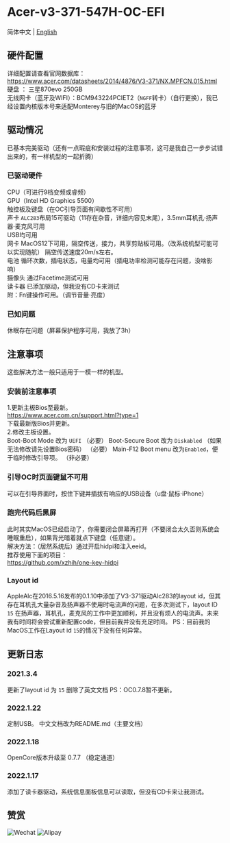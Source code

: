 # Acer-v3-371-547H-OC-EFI
简体中文 | [English](./README-en.md)<br>
##  硬件配置
详细配置请查看官网数据库：https://www.acer.com/datasheets/2014/4876/V3-371/NX.MPFCN.015.html<br>
硬盘 ： 三星870evo 250GB <br>
无线网卡（蓝牙及WIFI）：BCM943224PCIET2（`NGFF`转卡）（自行更换），我已经设置内核版本号来适配Monterey与旧的MacOS的蓝牙<br>
## 驱动情况
已基本完美驱动（还有一点瑕疵和安装过程的注意事项，这可是我自己一步步试错出来的，有一样机型的一起折腾）
### 已驱动硬件
CPU（可进行9档变频或睿频）<br>
GPU（Intel HD Graphics 5500）<br>
触控板及键盘（在OC引导页面有间歇性不可用）<br>
声卡 `ALC283`布局15可驱动（11存在杂音，详细内容见末尾），3.5mm耳机孔·扬声器·麦克风可用<br>
USB均可用<br>
网卡 MacOS12下可用，隔空传送，接力，共享剪贴板可用。（改系统机型可能可以实现随航） 隔空传送速度20m/s左右。<br>
电池 循环次数，插电状态，电量均可用（插电功率检测可能存在问题，没啥影响）<br>
摄像头 通过Facetime测试可用<br>
读卡器 已添加驱动，但我没有CD卡来测试<br>
附：Fn键操作可用。（调节音量·亮度）
### 已知问题
休眠存在问题（屏幕保护程序可用，我放了3h）
## 注意事项
这些解决方法一般只适用于一模一样的机型。
### 安装前注意事项
1.更新主板Bios至最新。<br>
https://www.acer.com.cn/support.html?type=1 <br>
下载最新版Bios并更新。<br>
2.修改主板设置。<br>
Boot-Boot Mode 改为 `UEFI` （必要）
Boot-Secure Boot 改为 `Diskabled` （如果无法修改请先设置Bios密码） （必要）
Main-F12 Boot menu 改为`Enabled`，便于临时修改引导项。 （非必要）
### 引导OC时页面键鼠不可用
可以在引导界面时，按住下键并插拔有响应的USB设备（u盘·鼠标·iPhone）
### 跑完代码后黑屏
此时其实MacOS已经启动了，你需要闭合屏幕再打开（不要闭合太久否则系统会睡眠重启），如果背光暗着就点下键盘（任意键）。<br>
解决方法：（居然系统后）通过开启hidpi和注入eeid。<br>
推荐使用下面的项目：<br>
https://github.com/xzhih/one-key-hidpi
### Layout id
AppleAlc在2016.5.16发布的0.1.10中添加了V3-371驱动Alc283的layout id，但其存在耳机孔大量杂音及扬声器不使用时电流声的问题，在多次测试下，layout ID `15` 在扬声器，耳机孔，麦克风的工作中更加顺利，并且没有烦人的电流声。未来我有时间将会尝试重新配置code，但目前我并没有充足时间。
PS：目前我的MacOS工作在Layout id `15`的情况下没有任何异常。
## 更新日志
### 2021.3.4
更新了layout id 为 `15`
删除了英文文档
PS：OC0.7.8暂不更新。
### 2022.1.22
定制USB。
中文文档改为README.md（主要文档）
### 2022.1.18
OpenCore版本升级至 0.7.7 （稳定通道）
### 2022.1.17
添加了读卡器驱动，系统信息面板信息可以读取，但没有CD卡来让我测试。

## 赞赏

![Wechat](https://user-images.githubusercontent.com/84220224/149635235-3f295841-d2cf-4579-b2a7-00b5345ff77e.jpg)
![Alipay](https://user-images.githubusercontent.com/84220224/149635237-1d548a3f-12c8-4c4b-81a8-08b455b9801f.jpg)
